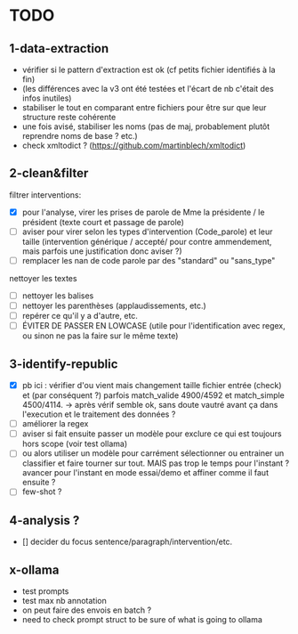 # TODO

## 1-data-extraction

- vérifier si le pattern d'extraction est ok (cf petits fichier identifiés à la fin)
- (les différences avec la v3 ont été testées et l'écart de nb c'était des infos inutiles)
- stabiliser le tout en comparant entre fichiers pour être sur que leur structure reste cohérente
- une fois avisé, stabiliser les noms (pas de maj, probablement plutôt reprendre noms de base ? etc.)
- check xmltodict ? (<https://github.com/martinblech/xmltodict>)
  
## 2-clean&filter

filtrer interventions:

- [x] pour l'analyse, virer les prises de parole de Mme la présidente / le président (texte court et passage de parole)
- [ ] aviser pour virer selon les types d'intervention (Code_parole) et leur taille (intervention générique / accepté/ pour contre ammendement, mais parfois une justification donc aviser ?)
- [ ] remplacer les nan de code parole par des "standard" ou "sans_type"

nettoyer les textes

- [ ] nettoyer les balises
- [ ] nettoyer les parenthèses (applaudissements, etc.)
- [ ] repérer ce qu'il y a d'autre, etc.
- [ ] ÉVITER DE PASSER EN LOWCASE (utile pour l'identification avec regex, ou sinon ne pas la faire sur le même texte)

## 3-identify-republic

- [x] pb ici : vérifier d'ou vient mais changement taille fichier entrée (check) et (par conséquent ?) parfois match_valide 4900/4592 et match_simple 4500/4114. -> après vérif semble ok, sans doute vautré avant ça dans l'execution et le traitement des données ?
- [ ] améliorer la regex
- [ ] aviser si fait ensuite passer un modèle pour exclure ce qui est toujours hors scope (voir test ollama)
- [ ] ou alors utiliser un modèle pour carrément sélectionner ou entrainer un classifier et faire tourner sur tout. MAIS pas trop le temps pour l'instant ? avancer pour l'instant en mode essai/demo et affiner comme il faut ensuite ?
- [ ] few-shot ?

## 4-analysis ?

- [] decider du focus sentence/paragraph/intervention/etc.

## x-ollama

- test prompts
- test max nb annotation
- on peut faire des envois en batch ?
- need to check prompt struct to be sure of what is going to ollama
